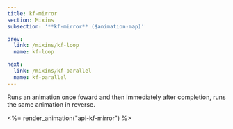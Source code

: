 ```yaml
---
title: kf-mirror
section: Mixins
subsection: '**kf-mirror** ($animation-map)'

prev:
  link: /mixins/kf-loop
  name: kf-loop

next:
  link: /mixins/kf-parallel
  name: kf-parallel
---
```


Runs an animation once foward and then immediately after completion, runs the same animation in reverse.

<%= render_animation("api-kf-mirror") %>
